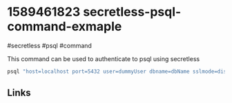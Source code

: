 # 1589461823 secretless-psql-command-exmaple
#secretless #psql #command

This command can be used to authenticate to psql using secretless
```bash
psql "host=localhost port=5432 user=dummyUser dbname=dbName sslmode=disable"
```

## Links
